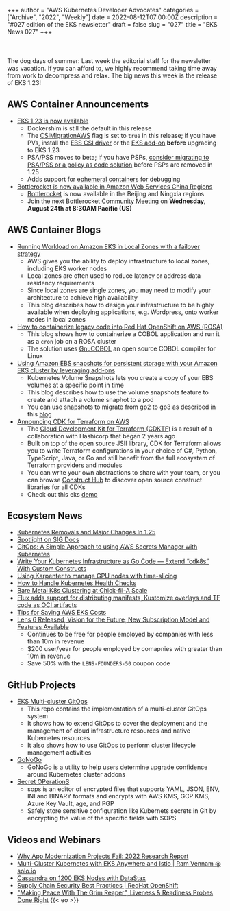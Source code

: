 +++
author = "AWS Kubernetes Developer Advocates"
categories = ["Archive", "2022", "Weekly"]
date = 2022-08-12T07:00:00Z
description = "#027 edition of the EKS newsletter"
draft = false
slug = "027"
title = "EKS News 027"
+++
<br/><br/><br/><br/>
The dog days of summer: Last week the editorial staff for the newsletter was vacation. If you can afford to, we highly recommend taking time away from work to decompress and relax. The big news this week is the release of EKS 1.23!

## AWS Container Announcements

* [EKS 1.23 is now available](https://aws.amazon.com/blogs/containers/amazon-eks-now-supports-kubernetes-1-23/)
  * Dockershim is still the default in this release
  * The [CSIMigrationAWS](https://kubernetes.io/docs/reference/command-line-tools-reference/feature-gates/) flag is set to `true` in this release; if you have PVs, install the [EBS CSI driver](https://github.com/kubernetes-sigs/aws-ebs-csi-driver) or the [EKS add-on](https://docs.aws.amazon.com/eks/latest/userguide/eks-add-ons.html) **before** upgrading to EKS 1.23
  * PSA/PSS moves to beta; if you have PSPs, [consider migrating to PSA/PSS or a policy as code solution](https://aws.github.io/aws-eks-best-practices/security/docs/pods/#pod-security-standards-pss-and-pod-security-admission-psa) before PSPs are removed in 1.25
  * Adds support for [ephemeral containers](https://kubernetes.io/docs/tasks/debug-application-cluster/debug-running-pod/#ephemeral-container) for debugging
* [Bottlerocket is now available in Amazon Web Services China Regions](https://aws.amazon.com/about-aws/whats-new/2022/08/bottlerocket-available-amazon-web-services-china-regions/)
  * [Bottlerocket](https://aws.amazon.com/bottlerocket/) is now available in the Beijing and Ningxia regions
  * Join the next [Bottlerocket Community Meeting](https://www.meetup.com/bottlerocket-community/) on **Wednesday, August 24th at 8:30AM Pacific (US)**

## AWS Container Blogs

* [Running Workload on Amazon EKS in Local Zones with a failover strategy](https://aws.amazon.com/blogs/containers/running-workload-on-amazon-eks-in-local-zones-with-resilient-architecture/)
  * AWS gives you the ability to deploy infrastructure to local zones, including EKS worker nodes
  * Local zones are often used to reduce latency or address data residency requirements
  * Since local zones are single zones, you may need to modify your architecture to achieve high availability
  * This blog describes how to design your infrastructure to be highly available when deploying applications, e.g. Wordpress, onto worker nodes in local zones
* [How to containerize legacy code into Red Hat OpenShift on AWS (ROSA)](https://aws.amazon.com/blogs/containers/how-to-containerize-legacy-code-into-red-hat-openshift-on-aws-rosa/)
  * This blog shows how to containerize a COBOL application and run it as a `cron` job on a ROSA cluster
  * The solution uses [GnuCOBOL](https://gnucobol.sourceforge.io/) an open source COBOL compiler for Linux
* [Using Amazon EBS snapshots for persistent storage with your Amazon EKS cluster by leveraging add-ons](https://aws.amazon.com/blogs/containers/using-amazon-ebs-snapshots-for-persistent-storage-with-your-amazon-eks-cluster-by-leveraging-add-ons/)
  * Kubernetes Volume Snapshots lets you create a copy of your EBS volumes at a specific point in time
  * This blog describes how to use the volume snapshots feature to create and attach a volume snaphot to a pod
  * You can use snapshots to migrate from gp2 to gp3 as described in this [blog](https://aws.amazon.com/blogs/containers/migrating-amazon-eks-clusters-from-gp2-to-gp3-ebs-volumes/)
* [Announcing CDK for Terraform on AWS](https://aws.amazon.com/blogs/opensource/announcing-cdk-for-terraform-on-aws/)
  * The [Cloud Development Kit for Terraform (CDKTF)](https://www.terraform.io/cdktf) is a result of a collaboration with Hashicorp that began 2 years ago
  * Built on top of the open source JSII library, CDK for Terraform allows you to write Terraform configurations in your choice of C#, Python, TypeScript, Java, or Go and still benefit from the full ecosystem of Terraform providers and modules
  * You can write your own abstractions to share with your team, or you can browse [Construct Hub](https://constructs.dev/) to discover open source construct libraries for all CDKs
  * Check out this eks [demo](https://www.hashicorp.com/blog/enable-self-service-aws-eks-deployments-with-cdk-for-terraform)

## Ecosystem News

* [Kubernetes Removals and Major Changes In 1.25](https://kubernetes.io/blog/2022/08/04/upcoming-changes-in-kubernetes-1-25/)
* [Spotlight on SIG Docs](https://kubernetes.io/blog/2022/08/02/sig-docs-spotlight-2022/)
* [GitOps: A Simple Approach to using AWS Secrets Manager with Kubernetes](https://opssorry.substack.com/p/gitops-a-simple-approach-to-using)
* [Write Your Kubernetes Infrastructure as Go Code — Extend “cdk8s” With Custom Constructs](https://betterprogramming.pub/write-your-kubernetes-infrastructure-as-go-code-extend-cdk8s-with-custom-constructs-3848659a7eab)
* [Using Karpenter to manage GPU nodes with time-slicing](https://medium.com/jina-ai/using-karpenter-to-manage-gpu-nodes-with-time-slicing-129098a72cb6)
* [How to Handle Kubernetes Health Checks](https://doordash.engineering/2022/08/09/how-to-handle-kubernetes-health-checks/)
* [Bare Metal K8s Clustering at Chick-fil-A Scale](https://medium.com/@cfatechblog/bare-metal-k8s-clustering-at-chick-fil-a-scale-7b0607bd3541)
* [Flux adds support for distributing manifests, Kustomize overlays and TF code as OCI artifacts](https://twitter.com/stefanprodan/status/1557754198648913921?s=20&t=N3-IIkxafva8KGkrU9o3zw)
* [Tips for Saving AWS EKS Costs](https://medium.com/@jeewansooriyaarachchi/tips-for-saving-aws-eks-cost-519b06595deb)
* [Lens 6 Released, Vision for the Future, New Subscription Model and Features Available](https://medium.com/k8slens/lens-6-released-vision-for-the-future-new-subscription-model-and-features-available-628ff21fe14a)
  * Continues to be free for people employed by companies with less than 10m in revenue
  * $200 user/year for people employed by comapnies with greater than 10m in revenue
  * Save 50% with the `LENS-FOUNDERS-50` coupon code

## GitHub Projects

* [EKS Multi-cluster GitOps](https://github.com/aws-samples/eks-multi-cluster-gitops)
  * This repo contains the implementation of a multi-cluster GitOps system
  * It shows how to extend GitOps to cover the deployment and the management of cloud infrastructure resources and native Kubernetes resources
  * It also shows how to use GitOps to perform cluster lifecycle management activities
* [GoNoGo](https://github.com/FairwindsOps/gonogo/)
  * GoNoGo is a utility to help users determine upgrade confidence around Kubernetes cluster addons
* [Secret OPerationS](https://github.com/mozilla/sops)
  * sops is an editor of encrypted files that supports YAML, JSON, ENV, INI and BINARY formats and encrypts with AWS KMS, GCP KMS, Azure Key Vault, age, and PGP
  * Safely store sensitive configuration like Kubernets secrets in Git by encrypting the value of the specific fields with SOPS

## Videos and Webinars

* [Why App Modernization Projects Fail: 2022 Research Report](https://community.cncf.io/events/details/cncf-cncf-online-programs-presents-cncf-on-demand-webinar-why-app-modernization-projects-fail-2022-research-report/?utm_source=hs_email&utm_medium=email&_hsenc=p2ANqtz-8vlgElWomHQOePYqw23opH_3NjFOgr24ha_F1EpscYJ_aW12Ttg55FmUUBHtbcgkXvfXiT)
* [Multi-Cluster Kubernetes with EKS Anywhere and Istio | Ram Vennam @ solo.io](https://www.youtube.com/watch?v=-HyQByKUJsg)
* [Cassandra on 1200 EKS Nodes with DataStax](https://www.youtube.com/watch?v=R8zsp7mH6so)
* [Supply Chain Security Best Practices | RedHat OpenShift](https://www.youtube.com/watch?v=hrVhn8idw9M)
* ["Making Peace With The Grim Reaper", Liveness & Readiness Probes Done Right](https://www.youtube.com/watch?v=hanhoBtJytA&t)
{{< eo >}}

